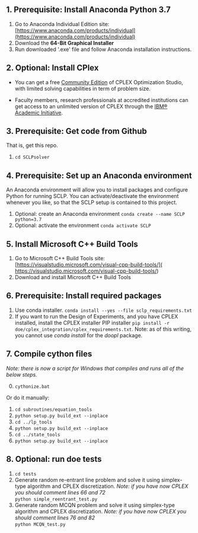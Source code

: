 
## 1. Prerequisite: Install Anaconda Python 3.7

1. Go to Anaconda Individual Edition site: [https://www.anaconda.com/products/individual](https://www.anaconda.com/products/individual)
2. Download the **64-Bit Graphical Installer**
3. Run downloaded '.exe' file and follow Anaconda installation instructions.

## 2. Optional: Install CPlex

- You can get a free [Community Edition](http://www-01.ibm.com/software/websphere/products/optimization/cplex-studio-community-edition) of CPLEX Optimization Studio, with limited solving capabilities in term of problem size.

- Faculty members, research professionals at accredited institutions can get access to an unlimited version of CPLEX through the [IBM® Academic Initiative](http://www-01.ibm.com/software/websphere/products/optimization/cplex-studio-community-edition).

## 3. Prerequisite: Get code from Github

That is, get this repo.

1. `cd SCLPsolver`

## 4. Prerequisite: Set up an Anaconda environment

An Anaconda environment will allow you to install packages and configure Python for running SCLP. You can activate/deactivate the environment whenever you like, so that the SCLP setup is contained to this project.

1. Optional: create an Anaconda environment `conda create --name SCLP python=3.7`
2. Optional: activate the environment `conda activate SCLP`

## 5. Install Microsoft C++ Build Tools

1. Go to Microsoft C++ Build Tools site: [https://visualstudio.microsoft.com/visual-cpp-build-tools/]( https://visualstudio.microsoft.com/visual-cpp-build-tools/)
2. Download and install Microsoft C++ Build Tools

## 6. Prerequisite: Install required packages

1. Use conda installer. `conda install --yes --file sclp_requirements.txt`
2. If you want to run the Design of Experiments, and you have CPLEX installed, install the CPLEX installer PIP installer `pip install -r doe/cplex_integration/cplex_requirements.txt`. Note: as of this writing, you cannot use *conda install* for the *doopl* package.

## 7. Compile cython files

_Note: there is now a script for Windows that compiles and runs all of the below steps._

0. `cythonize.bat`

Or do it manually:

1. `cd subroutines/equation_tools`
2. `python setup.py build_ext --inplace`
3. `cd ../lp_tools`
4. `python setup.py build_ext --inplace`
5. `cd ../state_tools`
6. `python setup.py build_ext --inplace`

## 8. Optional: run doe tests

1. `cd tests`
2. Generate random re-entrant line problem and solve it using simplex-type algorithm and CPLEX discretization.
_Note: if you have now CPLEX you should comment lines 66 and 72_  
 `python simple_reentrant_test.py`
3. Generate random MCQN problem and solve it using simplex-type algorithm and CPLEX discretization.
_Note: if you have now CPLEX you should comment lines 76 and 82_  
`python MCQN_test.py`

